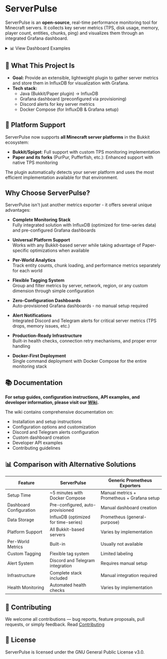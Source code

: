 # ServerPulse

ServerPulse is an **open-source**, real-time performance monitoring tool for Minecraft servers. It collects key server metrics (TPS, disk usage, memory, player count, entities, chunks, ping) and visualizes them through an integrated Grafana dashboard.

<details>
<summary>📊 View Dashboard Examples</summary>

![ServerPulse Grafana Dashboard Example1](img/dashboard.png)
*Example dashboard view 1: General Server Overview*

![ServerPulse Grafana Dashboard Example2](img/dashboard2.png)
*Example dashboard view 2: Per-World Details*

</details>

## 📖 What This Project Is

- **Goal:** Provide an extensible, lightweight plugin to gather server metrics and store them in InfluxDB for visualization with Grafana.
- **Tech stack:**
    - Java (Bukkit/Paper plugin) → InfluxDB
    - Grafana dashboard (preconfigured via provisioning)
    - Discord alerts for key server metrics
    - Docker Compose (for InfluxDB & Grafana setup)

## 🌟 Platform Support

ServerPulse now supports **all Minecraft server platforms** in the Bukkit ecosystem:

- **Bukkit/Spigot**: Full support with custom TPS monitoring implementation
- **Paper and its forks** (PurPur, Pufferfish, etc.): Enhanced support with native TPS monitoring

The plugin automatically detects your server platform and uses the most efficient implementation available for that environment.

## Why Choose ServerPulse?

ServerPulse isn't just another metrics exporter - it offers several unique advantages:

- **Complete Monitoring Stack**  
  Fully integrated solution with InfluxDB (optimized for time-series data) and pre-configured Grafana dashboards

- **Universal Platform Support**  
  Works with any Bukkit-based server while taking advantage of Paper-specific optimizations when available

- **Per-World Analytics**  
  Track entity counts, chunk loading, and performance metrics separately for each world

- **Flexible Tagging System**  
  Group and filter metrics by server, network, region, or any custom dimension through simple configuration

- **Zero-Configuration Dashboards**  
  Auto-provisioned Grafana dashboards - no manual setup required

- **Alert Notifications**  
  Integrated Discord and Telegram alerts for critical server metrics (TPS drops, memory issues, etc.)

- **Production-Ready Infrastructure**  
  Built-in health checks, connection retry mechanisms, and proper error handling

- **Docker-First Deployment**  
  Single command deployment with Docker Compose for the entire monitoring stack

## 📚 Documentation

**For setup guides, configuration instructions, API examples, and developer information, please visit our [Wiki](https://github.com/renvins/serverpulse/wiki).**

The wiki contains comprehensive documentation on:
- Installation and setup instructions
- Configuration options and customization
- Discord and Telegram alerts configuration
- Custom dashboard creation
- Developer API examples
- Contributing guidelines

## 📊 Comparison with Alternative Solutions

| Feature | ServerPulse | Generic Prometheus Exporters |
|---------|------------|--------------------------|
| Setup Time | ~5 minutes with Docker Compose | Manual metrics + Prometheus + Grafana setup |
| Dashboard Configuration | Pre-configured, auto-provisioned | Manual dashboard creation |
| Data Storage | InfluxDB (optimized for time-series) | Prometheus (general-purpose) |
| Platform Support | All Bukkit-based servers | Varies by implementation |
| Per-World Metrics | Built-in | Usually not available |
| Custom Tagging | Flexible tag system | Limited labeling |
| Alert System | Discord and Telegram integration | Requires manual setup |
| Infrastructure | Complete stack included | Manual integration required |
| Health Monitoring | Automated health checks | Varies by implementation |

## 🤝 Contributing

We welcome all contributions — bug reports, feature proposals, pull requests, or simply feedback. Read [Contributing](https://github.com/renvins/serverpulse/wiki/7.-Contributing-guidelines)

## 📄 License

ServerPulse is licensed under the GNU General Public License v3.0.
